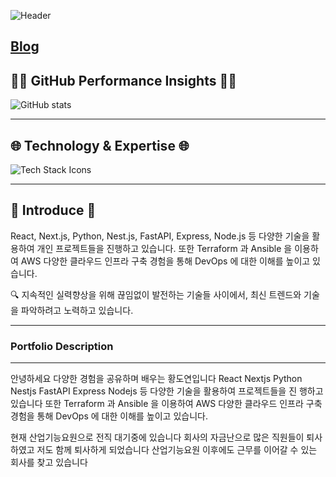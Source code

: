 ![Header](https://capsule-render.vercel.app/api?type=waving&color=0A0A0A&height=250&section=header&text=Hi,%20I%27m%20Doyeon!&fontAlign=50&fontAlignY=40&fontSize=90&desc=Full-Stack%20Developer%20and%20System%20Engineer&descAlign=60&descAlignY=60&descSize=20&fontColor=ffffff) 

[Blog](https://dev.waylake.com/) </div>
---

## 👩‍💻 **GitHub Performance Insights**  👩‍💻<div align="center">

![GitHub stats](https://github-readme-stats.vercel.app/api?username=waylake&hide_title=true&show_icons=true&include_all_commits=true&theme=vision-friendly-dark&border_radius=15) 

---

## 🌐 **Technology & Expertise**  🌐<div align="center">

![Tech Stack Icons](https://skillicons.dev/icons?i=python,javascript,react,tailwind,materialui,docker,nginx,mysql,django,nodejs,jenkins) 

---

## 🌟 **Introduce**  🌟

React, Next.js, Python, Nest.js, FastAPI, Express, Node.js 등 다양한 기술을 활용하여 개인 프로젝트들을 진행하고 있습니다.
또한 Terraform 과 Ansible 을 이용하여 AWS 다양한 클라우드 인프라 구축 경험을 통해 DevOps 에 대한 이해를 높이고 있습니다.

🔍 지속적인 실력향상을 위해 끊임없이 발전하는 기술들 사이에서, 최신 트렌드와 기술을 파악하려고 노력하고 있습니다.

---
### Portfolio Description
---
안녕하세요 다양한 경험을 공유하며 배우는 황도연입니다
React Nextjs Python Nestjs FastAPI Express Nodejs 등 다양한 기술을 활용하여 프로젝트들을 진
행하고 있습니다
또한 Terraform 과 Ansible 을 이용하여 AWS 다양한 클라우드 인프라 구축 경험을 통해 DevOps 에 대한
이해를 높이고 있습니다.

현재 산업기능요원으로 전직 대기중에 있습니다
회사의 자금난으로 많은 직원들이 퇴사하였고 저도 함께 퇴사하게 되었습니다
산업기능요원 이후에도 근무를 이어갈 수 있는 회사를 찾고 있습니다

